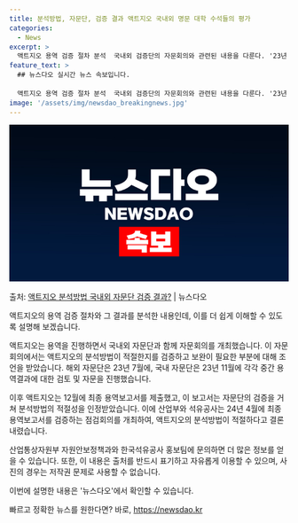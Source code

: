 ```yaml
---
title: 분석방법, 자문단, 검증 결과 액트지오 국내외 명문 대학 수석들의 평가
categories:
  - News
excerpt: >
  액트지오 용역 검증 절차 분석  국내외 검증단의 자문회의와 관련된 내용을 다룬다. '23년 11월 마지막 자…
feature_text: >
  ## 뉴스다오 실시간 뉴스 속보입니다.

  액트지오 용역 검증 절차 분석  국내외 검증단의 자문회의와 관련된 내용을 다룬다. '23년 11월 마지막 자…
image: '/assets/img/newsdao_breakingnews.jpg'
---
```


![뉴스다오 속보](/assets/img/newsdao_breakingnews.jpg)

<p>출처: <a href="https://newsdao.kr/4206" rel="dofollow">액트지오 분석방법 국내외 자문단 검증 결과?</a> | 뉴스다오</p>

액트지오의 용역 검증 절차와 그 결과를 분석한 내용인데, 이를 더 쉽게 이해할 수 있도록 설명해 보겠습니다.

액트지오는 용역을 진행하면서 국내외 자문단과 함께 자문회의를 개최했습니다. 이 자문회의에서는 액트지오의 분석방법이 적절한지를 검증하고 보완이 필요한 부분에 대해 조언을 받았습니다. 해외 자문단은 23년 7월에, 국내 자문단은 23년 11월에 각각 중간 용역결과에 대한 검토 및 자문을 진행했습니다.

이후 액트지오는 12월에 최종 용역보고서를 제출했고, 이 보고서는 자문단의 검증을 거쳐 분석방법의 적절성을 인정받았습니다. 이에 산업부와 석유공사는 24년 4월에 최종 용역보고서를 검증하는 점검회의를 개최하여, 액트지오의 분석방법이 적절하다고 결론 내렸습니다.

산업통상자원부 자원안보정책과와 한국석유공사 홍보팀에 문의하면 더 많은 정보를 얻을 수 있습니다. 또한, 이 내용은 출처를 반드시 표기하고 자유롭게 이용할 수 있으며, 사진의 경우는 저작권 문제로 사용할 수 없습니다.

이번에 설명한 내용은 '뉴스다오'에서 확인할 수 있습니다. 

빠르고 정확한 뉴스를 원한다면? 바로, <a href="https://newsdao.kr" rel="dofollow">https://newsdao.kr</a>


